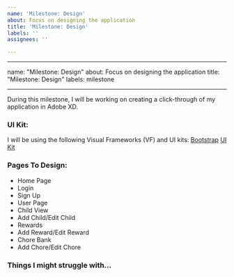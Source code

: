 ```yaml
---
name: 'Milestone: Design'
about: Focus on designing the application
title: 'Milestone: Design'
labels: ''
assignees: ''

---
```


---

name: "Milestone: Design"
about: Focus on designing the application
title: "Milestone: Design"
labels: milestone

---

During this milestone, I will be working on creating a click-through of my application in Adobe XD.

### UI Kit:
I will be using the following Visual Frameworks (VF) and UI kits: 
[Bootstrap](https://getbootstrap.com/) [UI Kit](https://xdresources.co/resources/bootstrap-4-ui)


###  Pages To Design:
- Home Page
- Login
- Sign Up
- User Page
- Child View
- Add Child/Edit Child
- Rewards
- Add Reward/Edit Reward
- Chore Bank
- Add Chore/Edit Chore


### Things I might struggle with...

